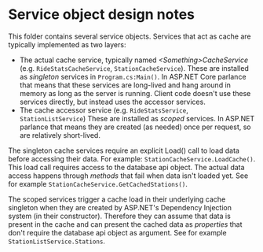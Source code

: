 ﻿# Service object design notes

This folder contains several service objects.
Services that act as cache are typically implemented as two layers:

* The actual cache service, typically named _\<Something\>CacheService_
  (e.g. `RideStatsCacheService`, `StationCacheService`).
  These are installed as _singleton_ services in `Program.cs:Main()`. 
  In ASP.NET Core parlance that means that these services are long-lived
  and hang around in memory as long as the server is running.
  Client code doesn't use these services directly, but instead uses
  the accessor services.
* The cache accessor service (e.g. `RideStatsService`,
  `StationListService`) These are installed as _scoped_ services.
  In ASP.NET parlance that means they are created (as needed) once per
  request, so are relatively short-lived.

The singleton cache services require an explicit Load() call to load
data before accessing their data. For example:
`StationCacheService.LoadCache()`. This load call requires access to
the database api object. The actual data access happens through
_methods_ that fail when data isn't loaded yet.
See for example `StationCacheService.GetCachedStations()`.

The scoped services trigger a cache load in their underlying cache
singleton when they are created by ASP.NET's Dependency Injection
system (in their constructor). Therefore they can assume that data
is present in the cache and can present the cached data as
_properties_ that don't require the database api object as argument.
See for example `StationListService.Stations`.

